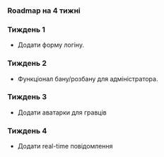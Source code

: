 ### Roadmap на 4 тижні

### Тиждень 1
- Додати форму логіну.

### Тиждень 2
- Функціонал бану/розбану для адміністратора.

### Тиждень 3
- Додати аватарки для гравців

### Тиждень 4
- Додати real-time повідомлення
